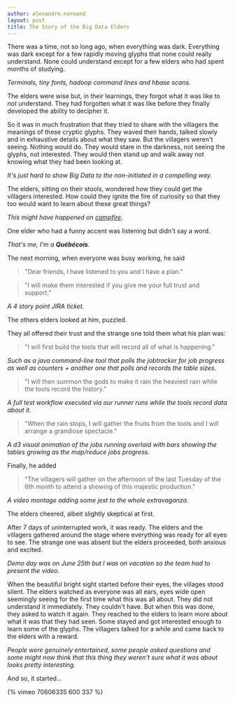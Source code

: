 ```yaml
---
author: alexandre.normand
layout: post
title: The Story of the Big Data Elders
---
```


There was a time, not so long ago, when everything was dark. Everything was 
dark except for a few rapidly moving glyphs that none could really understand. 
None could understand except for a few elders who had spent months of studying.  

*Terminals, tiny fonts, hadoop command lines and hbase scans.* 
   
The elders were wise but, in their learnings, they forgot what it was like to 
*not* understand. They had forgotten what it was like before they finally 
developed the ability to decipher it. 

So it was in much frustration that they tried to share with the villagers the
meanings of these cryptic glyphs. They waved their hands, talked slowly and in
exhaustive details about what they saw. But the villagers weren't seeing. 
Nothing would do. They would stare in the darkness, not seeing the glyphs,
not  interested. They would then stand up and walk away not knowing what they had been looking at.

*It's just hard to show Big Data to the non-initiated in a compelling way.*
    
The elders, sitting on their stools, wondered how they could get the villagers 
interested. How could they ignite the fire of curiosity so that they too would 
want to learn about these great things?

*This might have happened on [campfire](http://campfirenow.com/)*.
        
One elder who had a funny accent was listening but didn't say a word.

*That's me, I'm a **Québécois***.    
    
The next morning, when everyone was busy working, he said

> "Dear friends, I have listened to you and I have a plan."

> "I will make them interested if you give me your full trust and support."

*A 4 story point JIRA ticket.*
    
The others elders looked at him, puzzled. 

They all offered their trust and the strange one told them what his plan was:

> "I will first build the tools that will record all of what is happening."

*Such as a java command-line tool that polls the jobtracker for job progress*
*as well as counters + another one that polls and records the table sizes.*

> "I will then summon the gods to make it rain the heaviest rain while the 
tools record the history."

*A full test workflow executed via our runner runs while the tools record data*
*about it.*

> "When the rain stops, I will gather the fruits from the tools and I will 
arrange a grandiose spectacle."

*A d3 visual animation of the jobs running overlaid with bars showing the*
*tables growing as the map/reduce jobs progress.*

Finally, he added

> "The villagers will gather on the afternoon of the last Tuesday of the 6th 
month to attend a showing of this majestic production."

*A video montage adding some jest to the whole extravaganza.* 

The elders cheered, albeit slightly skeptical at first. 

After 7 days of uninterrupted work, it was ready. The elders and the villagers 
gathered around the stage where everything was ready for all eyes to see. The 
strange one was absent but the elders proceeded, both anxious and excited. 

*Demo day was on June 25th but I was on vacation so the team had to present*
*the video.* 

When the beautiful bright sight started before their eyes, the villages stood 
silent. The elders watched as everyone was all ears, eyes wide open seemingly
seeing for the first time what this was all about. They did not understand it 
immediately. They couldn't have. But when this was done, they asked to watch 
it again. They reached to the elders to learn more about what it was that they 
had seen. Some stayed and got interested enough to learn some of the glyphs. 
The villagers talked for a while and came back to the elders with a reward. 

*People were genuinely entertained, some people asked questions and some might*
*now think that this thing they weren't sure what it was about looks pretty*
*interesting.*  

And so, it started…

{% vimeo 70606335 600 337 %}
